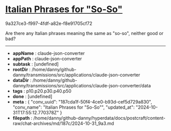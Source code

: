 # [Italian Phrases for "So-So"](https://claude.ai/chat/187cda1f-50f4-4ce0-b93d-cef5d729a830)

9a327ce3-f997-4fdf-a82e-f8e91705cf72

Are there any Italian phrases meaning the same as "so-so", neither good or bad?

---

* **appName** : claude-json-converter
* **appPath** : claude-json-converter
* **subtask** : [undefined]
* **rootDir** : /home/danny/github-danny/transmissions/src/applications/claude-json-converter
* **dataDir** : /home/danny/github-danny/transmissions/src/applications/claude-json-converter/data
* **tags** : p10.p20.p30.p40.p50
* **done** : [undefined]
* **meta** : {
  "conv_uuid": "187cda1f-50f4-4ce0-b93d-cef5d729a830",
  "conv_name": "Italian Phrases for \"So-So\"",
  "updated_at": "2024-10-31T17:55:12.770378Z"
}
* **filepath** : /home/danny/github-danny/hyperdata/docs/postcraft/content-raw/chat-archives/md/187c/2024-10-31_9a3.md